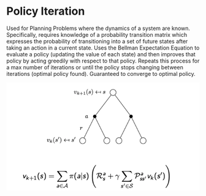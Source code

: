 # Policy Iteration

Used for Planning Problems where the dynamics of a system are known. Specifically, requires knowledge of a probability transition matrix which expresses the probability of
transitioning into a set of future states after taking an action in a current state. Uses the Bellman Expectation Equation to evaluate a policy (updating the value of each state) and then improves that policy by acting greedily with respect to that policy. Repeats this process for a max number of iterations or until the policy stops changing between iterations (optimal policy found). Guaranteed to converge to optimal policy.

![Lookahead Tree](img/one_step_lookahead_tree.png)